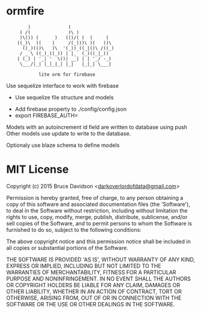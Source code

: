 # ormfire
        
            )              (                 
         ( /(              )\ )              
         )\()) (      )   (()/( (  (     (   
        ((_)\  )(    (     /(_)))\ )(   ))\  
          ((_)(()\   )\  '(_))_((_|()\ /((_) 
         / _ \ ((_)_((_)) | |_  (_)((_|_))   
        | (_) | '_| '  \()| __| | | '_/ -_)  
         \___/|_| |_|_|_| |_|   |_|_| \___|  
                                             
                lite orm for firebase        
        

Use sequelize interface to work with firebase

* Use sequelize file structure and models
+ Add firebase property to ./config/config.json
+ export FIREBASE_AUTH=<auth token>

Models with an autoincrement id field are written to database using push
Other models use update to write to the database.

Optionaly use blaze schema to define models

# MIT License

Copyright (c) 2015 Bruce Davidson &lt;darkoverlordofdata@gmail.com&gt;

Permission is hereby granted, free of charge, to any person obtaining
a copy of this software and associated documentation files (the
'Software'), to deal in the Software without restriction, including
without limitation the rights to use, copy, modify, merge, publish,
distribute, sublicense, and/or sell copies of the Software, and to
permit persons to whom the Software is furnished to do so, subject to
the following conditions:

The above copyright notice and this permission notice shall be
included in all copies or substantial portions of the Software.

THE SOFTWARE IS PROVIDED 'AS IS', WITHOUT WARRANTY OF ANY KIND,
EXPRESS OR IMPLIED, INCLUDING BUT NOT LIMITED TO THE WARRANTIES OF
MERCHANTABILITY, FITNESS FOR A PARTICULAR PURPOSE AND NONINFRINGEMENT.
IN NO EVENT SHALL THE AUTHORS OR COPYRIGHT HOLDERS BE LIABLE FOR ANY
CLAIM, DAMAGES OR OTHER LIABILITY, WHETHER IN AN ACTION OF CONTRACT,
TORT OR OTHERWISE, ARISING FROM, OUT OF OR IN CONNECTION WITH THE
SOFTWARE OR THE USE OR OTHER DEALINGS IN THE SOFTWARE.
